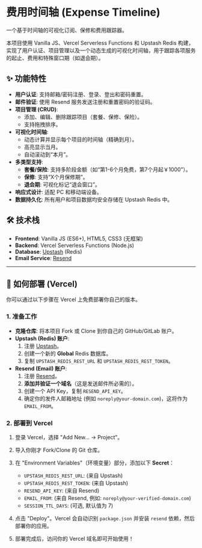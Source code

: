 # 费用时间轴 (Expense Timeline)

一个基于时间轴的可视化订阅、保修和费用跟踪器。

本项目使用 Vanilla JS、Vercel Serverless Functions 和 Upstash Redis 构建，实现了用户认证、项目管理以及一个动态生成的可视化时间轴，用于跟踪各项服务的起止、费用和特殊窗口期（如退会期）。

## ✨ 功能特性

* **用户认证**: 支持邮箱/密码注册、登录、登出和密码重置。
* **邮件验证**: 使用 Resend 服务发送注册和重置密码的验证码。
* **项目管理 (CRUD)**:
    * 添加、编辑、删除跟踪项目（套餐、保修、保险）。
    * 支持拖拽排序。
* **可视化时间轴**:
    * 动态计算并显示每个项目的时间轴（精确到月）。
    * 高亮显示当月。
    * 自动滚动到“本月”。
* **多类型支持**:
    * **套餐/保险**: 支持多阶段金额（如“第1-6个月免费，第7个月起￥1000”）。
    * **保修**: 支持“X个月保修期”。
    * **退会期**: 可视化标记“退会窗口”。
* **响应式设计**: 适配 PC 和移动端设备。
* **数据持久化**: 所有用户和项目数据均安全存储在 Upstash Redis 中。

## 🛠️ 技术栈

* **Frontend**: Vanilla JS (ES6+), HTML5, CSS3 (无框架)
* **Backend**: Vercel Serverless Functions (Node.js)
* **Database**: [Upstash](https://upstash.com/) (Redis)
* **Email Service**: [Resend](https://resend.com/)

---

## 🚀 如何部署 (Vercel)

你可以通过以下步骤在 Vercel 上免费部署你自己的版本。

### 1. 准备工作

* **克隆仓库**: 将本项目 Fork 或 Clone 到你自己的 GitHub/GitLab 账户。
* **Upstash (Redis) 账户**:
    1.  注册 [Upstash](https://upstash.com/)。
    2.  创建一个新的 **Global** Redis 数据库。
    3.  复制 `UPSTASH_REDIS_REST_URL` 和 `UPSTASH_REDIS_REST_TOKEN`。
* **Resend (Email) 账户**:
    1.  注册 [Resend](https://resend.com/)。
    2.  **添加并验证一个域名**（这是发送邮件所必需的）。
    3.  创建一个 API Key，复制 `RESEND_API_KEY`。
    4.  确定你的发件人邮箱地址 (例如 `noreply@your-domain.com`)，这将作为 `EMAIL_FROM`。

### 2. 部署到 Vercel

1.  登录 Vercel，选择 "Add New... -> Project"。
2.  导入你刚才 Fork/Clone 的 Git 仓库。
3.  在 "Environment Variables"（环境变量）部分，添加以下 **Secret**：

    * `UPSTASH_REDIS_REST_URL`: (来自 Upstash)
    * `UPSTASH_REDIS_REST_TOKEN`: (来自 Upstash)
    * `RESEND_API_KEY`: (来自 Resend)
    * `EMAIL_FROM`: (来自 Resend, 例如: `noreply@your-verified-domain.com`)
    * `SESSION_TTL_DAYS`: (可选, 默认值为 7)

4.  点击 "Deploy"。Vercel 会自动识别 `package.json` 并安装 `resend` 依赖，然后部署你的应用。

5.  部署完成后，访问你的 Vercel 域名即可开始使用！